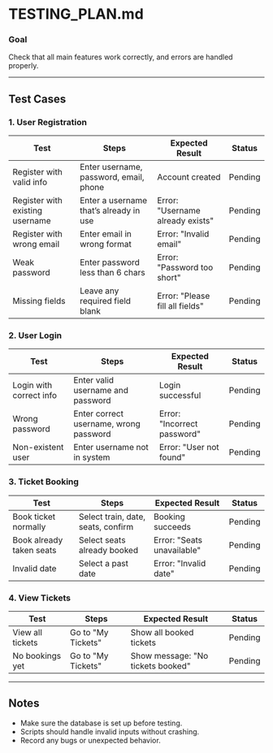 # TESTING_PLAN.md

### Goal
Check that all main features work correctly, and errors are handled properly.

---

## Test Cases

### 1. User Registration
| Test | Steps | Expected Result | Status |
|------|-------|----------------|--------|
| Register with valid info | Enter username, password, email, phone | Account created | Pending |
| Register with existing username | Enter a username that’s already in use | Error: "Username already exists" | Pending |
| Register with wrong email | Enter email in wrong format | Error: "Invalid email" | Pending |
| Weak password | Enter password less than 6 chars | Error: "Password too short" | Pending |
| Missing fields | Leave any required field blank | Error: "Please fill all fields" | Pending |

### 2. User Login
| Test | Steps | Expected Result | Status |
|------|-------|----------------|--------|
| Login with correct info | Enter valid username and password | Login successful | Pending |
| Wrong password | Enter correct username, wrong password | Error: "Incorrect password" | Pending |
| Non-existent user | Enter username not in system | Error: "User not found" | Pending |

### 3. Ticket Booking
| Test | Steps | Expected Result | Status |
|------|-------|----------------|--------|
| Book ticket normally | Select train, date, seats, confirm | Booking succeeds | Pending |
| Book already taken seats | Select seats already booked | Error: "Seats unavailable" | Pending |
| Invalid date | Select a past date | Error: "Invalid date" | Pending |

### 4. View Tickets
| Test | Steps | Expected Result | Status |
|------|-------|----------------|--------|
| View all tickets | Go to "My Tickets" | Show all booked tickets | Pending |
| No bookings yet | Go to "My Tickets" | Show message: "No tickets booked" | Pending |

---

## Notes
- Make sure the database is set up before testing.
- Scripts should handle invalid inputs without crashing. 
- Record any bugs or unexpected behavior.
